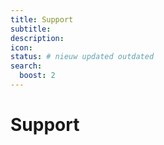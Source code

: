 ```yaml
---
title: Support
subtitle:  
description: 
icon: 
status: # nieuw updated outdated
search:
  boost: 2 
---
```


# Support